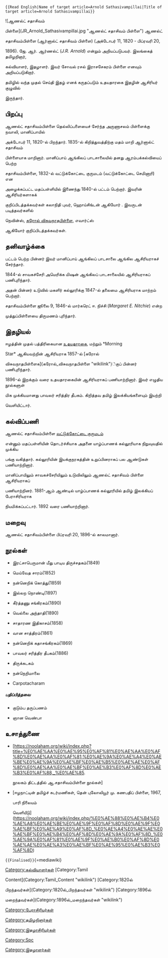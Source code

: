 ```{=mediawiki}
{{Read English|Name of target article=Arnold Sathasivampillai|Title of target article=Arnold Sathasivampillai}}
```
![ஆணல்ட் சதாசிவம்
பிள்ளை](JR_Arnold_Sathasivampillai.jpg "ஆணல்ட் சதாசிவம் பிள்ளை") ஆணல்ட்
சதாசிவம்பிள்ளை (ஆர்னால்ட் சதாசிவம் பிள்ளை) (அக்டோபர் 11, 1820 - பிப்ரவரி 20,
1896). ஜே. ஆர். ஆர்ணல்ட் (*J.R. Arnold*) என்றும் அறியப்படுபவர். இலங்கைத் தமிழறிஞர்,
கல்வியாளர், இதழாளர். இவர் சோவல் ரசல் இராசசேகரம் பிள்ளை எனவும் அறியப்படுகிறார்.
தமிழில் வந்த முதல் செய்தி இதழ் எனக் கருதப்படும் உதயதாரகை இதழின் ஆசிரியர் குழுவில்
இருந்தார்.

## பிறப்பு

ஆணல்ட் சதாசிவம்பிள்ளை தெல்லிப்பளையைச் சேர்ந்த அருணாசலம் பிள்ளைக்கு நவாலி, மானிப்பாயில்
அக்டோபர் 11, 1820-ல் பிறந்தார். 1835-ல் கிறித்துவத்திற்கு மதம் மாறி ஆர்னால்ட் சதாசிவம்
பிள்ளையாக மாறினார். மானிப்பாய் ஆங்கிலப் பாடசாலையில் தனது ஆரம்பக்கல்வியைப் பெற்ற
சதாசிவம்பிள்ளை, 1832-ல் வட்டுக்கோட்டை குருமடம் (வட்டுக்கோட்டை செமினாரி) என
அழைக்கப்பட்ட மதப்பள்ளியில் இணைந்து 1840-ல் பட்டம் பெற்றார். இவரின் ஆசிரியர்களாகக்
குறிப்பிடத்தக்கவர்கள் கலாநிதி புவர், ஹொய்சிங்டன் ஆகியோர் . இவருடன் படித்தவர்களில்
நெவின்ஸ், [கரோல் விசுவநாதபிள்ளை](கரோல்_விசுவநாதபிள்ளை "wikilink"), எவார்ட்ஸ்
ஆகியோர் குறிப்பிடத்தக்கவர்கள்.

## தனிவாழ்க்கை

பட்டம் பெற்ற பின்னர் இவர் மானிப்பாய் ஆங்கிலப் பாடசாலை ஆங்கில ஆசிரியராகச் சேர்ந்தார்.
1844-ல் சாவகச்சேரி அமெரிக்க மிஷன் ஆங்கிலப் பாடசாலையில் ஆசிரியராகப் பணிபுரிந்தார்.
அதன் பின்னர் உடுவில் மகளிர் கல்லூரிக்கு 1847-ல் தலைமை ஆசிரியராக மாற்றம் பெற்றார்.

சதாசிவம்பிள்ளை ஜூலை 9, 1846-ல் மார்கரெட் ஈ. நிச்சி (*Margaret E. Nitchie*) என்ற
முத்துப்பிள்ளையை திருமணம் புரிந்தார்.

## இதழியல்

ஈழத்தின் முதல் பத்திரிகையான [உதயதாரகை](உதயதாரகை "wikilink"), மற்றும் *Morning
Star* ஆகியவற்றின் ஆசிரியராக 1857-ல் [கரோல்
விசுவநாதபிள்ளைக](கரோல்_விசுவநாதபிள்ளை "wikilink")்குப் பின்னர் பணிபுரிந்தார்.
1896-ல் இறக்கும் வரை உதயதாரகையின் ஆசிரியராகப் பணியாற்றினார். இவர் எழுதிய நூல்களுள்
மிக முக்கியமானது பாவலர் சரித்திர தீபகம். கிறித்தவ தமிழ் இலக்கியங்களையும் இயற்றி
வெளியிட்டார்.

## கல்விப்பணி

ஆணல்ட் சதாசிவம்பிள்ளை [வட்டுக்கோட்டை குருமடம்](வட்டுக்கோட்டை_குருமடம் "wikilink")
என்னும் மதப்பள்ளியின் தொடர்ச்சியாக அதனை யாழ்ப்பாணக் கல்லூரியாக நிறுவுவதில் முக்கிய
பங்கு வகித்தார். கல்லூரியின் இயக்குநரகத்தின் உறுப்பினராகப் பல ஆண்டுகள் பணியாற்றினார்.
மானிப்பாயிலும் சாவகச்சேரியிலும் உடுவிலிலும் ஆணல்ட் சதாசிவம் பிள்ளை ஆசிரியராகப்
பணியாற்றினர். 1881-ஆம் ஆண்டில் யாழ்ப்பாணக் கல்லூரியில் தமிழ் இலக்கியப் பேராசிரியராக
நியமிக்கப்பட்டார். 1892 வரை பணியாற்றினார்.

## மறைவு

ஆணல்ட் சதாசிவம்பிள்ளை பிப்ரவரி 20, 1896-ல் காலமானார்.

## நூல்கள்

-   இரட்சாபெருமான் மீது பாடிய திருச்சதகம்(1849)
-   மெய்வேத சாரம்(1852)
-   நன்னெறிக் கொத்து(1859)
-   இல்லற நொண்டி(1897)
-   கீர்த்தணு சங்கிரகம்(1890)
-   வெல்லை அந்தாதி(1890)
-   சாதாரண இதிகாசம்(1858)
-   வான சாத்திரம்(1861)
-   நன்னெறிக் கதாசங்கிரகம்(1869)
-   பாவலர் சரித்திர தீபகம்(1886)
-   திருக்கடகம்
-   நன்நெறிமாலை
-   Carpotacharam

##### பதிப்பித்தவை

-   குடும்ப தருப்பணம்
-   ஞான வெண்பா

## உசாத்துணை

-   \[<https://noolaham.org/wiki/index.php?title=%E0%AE%AA%E0%AE%95%E0%AF%81%E0%AE%AA%E0%AF%8D%E0%AE%AA%E0%AF%81:%E0%AE%9A%E0%AE%A4%E0%AE%BE%E0%AE%9A%E0%AE%BF%E0%AE%B5%E0%AE%AE%E0%AF%8D%E0%AE%AA%E0%AE%BF%E0%AE%B3%E0%AF%8D%E0%AE%B3%E0%AF%88,_%E0%AE%85>.
    நூலகம் திட்டத்தில் ஆ.சதாசிவம்பிள்ளை நூல்கள்\]
-   [ஈழநாட்டின் தமிழ்ச் சுடர்மணிகள், தென் புலோலியூர் மு. கணபதிப் பிள்ளை, 1967,
    பாரி நிலையம்
    வெளியீடு](https://noolaham.org/wiki/index.php/%E0%AE%88%E0%AE%B4%E0%AE%A8%E0%AE%BE%E0%AE%9F%E0%AF%8D%E0%AE%9F%E0%AE%BF%E0%AE%A9%E0%AF%8D_%E0%AE%A4%E0%AE%AE%E0%AE%BF%E0%AE%B4%E0%AF%8D%E0%AE%9A%E0%AF%8D_%E0%AE%9A%E0%AF%81%E0%AE%9F%E0%AE%B0%E0%AF%8D%E0%AE%AE%E0%AE%A3%E0%AE%BF%E0%AE%95%E0%AE%B3%E0%AF%8D)

[]( "wikilink") `{{Finalised}}`{=mediawiki}

[Category:கல்வியாளர்கள்](Category:கல்வியாளர்கள் "wikilink") [Category:Tamil
Content](Category:Tamil_Content "wikilink") [Category:1820ல்
பிறந்தவர்கள்](Category:1820ல்_பிறந்தவர்கள் "wikilink") [Category:1896ல்
மறைந்தவர்கள்](Category:1896ல்_மறைந்தவர்கள் "wikilink")
[Category:பேராசிரியர்கள்](Category:பேராசிரியர்கள் "wikilink")
[Category:தமிழறிஞர்கள்](Category:தமிழறிஞர்கள் "wikilink")
[Category:இதழாசிரியர்கள்](Category:இதழாசிரியர்கள் "wikilink")
[Category:Spc](Category:Spc "wikilink")
[Category:இதழாளர்கள்](Category:இதழாளர்கள் "wikilink")
